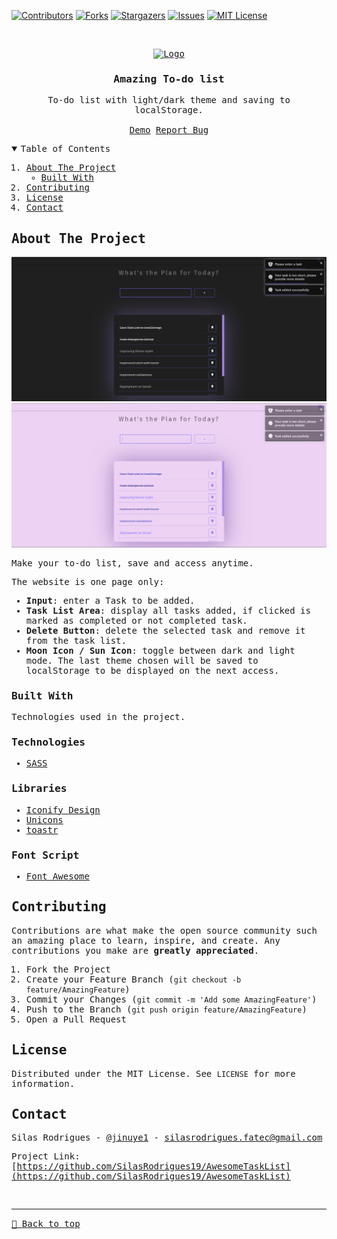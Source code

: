 [![Contributors][contributors-shield]][contributors-url]
[![Forks][forks-shield]][forks-url]
[![Stargazers][stars-shield]][stars-url]
[![Issues][issues-shield]][issues-url]
[![MIT License][license-shield]][license-url]


<!-- PROJECT LOGO -->
<br />
<samp>
<p align="center">
  <a href="https://github.com/SilasRodrigues19/AwesomeTaskList">
    <img src="./favicon.ico" alt="Logo" width="80" height="80">
  </a>

  <h3 align="center">Amazing To-do list</h3>

  <p align="center">
    To-do list with light/dark theme and saving to localStorage.
    <br />
    <br />
    <a href="amazing-to-do-list.vercel.app">Demo</a>
    <a href="https://github.com/SilasRodrigues19/AwesomeTaskList/issues">Report Bug</a>
  </p>
</p>

<!-- TABLE OF CONTENTS -->
<details open="open">
  <summary>Table of Contents</summary>
  <ol>
    <li>
      <a href="#about-the-project">About The Project</a>
      <ul>
        <li><a href="#built-with">Built With</a></li>
      </ul>
    </li>
    <li><a href="#contributing">Contributing</a></li>
    <li><a href="#license">License</a></li>
    <li><a href="#contact">Contact</a></li>
  </ol>
</details>

<!-- ABOUT THE PROJECT -->
## About The Project

[![Preview][product-screenshot]](amazing-to-do-list.vercel.app)
[![Preview][product-screenshot2]](amazing-to-do-list.vercel.app)

Make your to-do list, save and access anytime.

The website is one page only:
* **Input**: enter a Task to be added.
* **Task List Area**: display all tasks added, if clicked is marked as completed or not completed task.
* **Delete Button**: delete the selected task and remove it from the task list.
* **Moon Icon / Sun Icon**: toggle between dark and light mode. The last theme chosen will be saved to localStorage to be displayed on the next access.
### Built With

Technologies used in the project.

### Technologies
* [SASS](https://sass-lang.com)

### Libraries
* [Iconify Design](https://iconify.design/)
* [Unicons](https://iconscout.com/unicons/explore/line)
* [toastr](https://codeseven.github.io/toastr/demo.html)

### Font Script
* [Font Awesome](https://fontawesome.com)

<!-- CONTRIBUTING -->
## Contributing

Contributions are what make the open source community such an amazing place to learn, inspire, and create. Any contributions you make are **greatly appreciated**.

1. Fork the Project
2. Create your Feature Branch (`git checkout -b feature/AmazingFeature`)
3. Commit your Changes (`git commit -m 'Add some AmazingFeature'`)
4. Push to the Branch (`git push origin feature/AmazingFeature`)
5. Open a Pull Request


<!-- LICENSE -->
## License

Distributed under the MIT License. See `LICENSE` for more information.


<!-- CONTACT -->
## Contact

Silas Rodrigues - [@jinuye1](https://twitter.com/jinuye1) - silasrodrigues.fatec@gmail.com

Project Link: [https://github.com/SilasRodrigues19/AwesomeTaskList](https://github.com/SilasRodrigues19/AwesomeTaskList) <br>



<!-- MARKDOWN LINKS & IMAGES -->
<!-- https://www.markdownguide.org/basic-syntax/#reference-style-links -->
[contributors-shield]: https://img.shields.io/github/contributors/SilasRodrigues19/AwesomeTaskList.svg?style=for-the-badge
[contributors-url]: https://github.com/SilasRodrigues19/AwesomeTaskList/graphs/contributors
[forks-shield]: https://img.shields.io/github/forks/SilasRodrigues19/AwesomeTaskList.svg?style=for-the-badge
[forks-url]: https://github.com/SilasRodrigues19/AwesomeTaskList/network/members
[stars-shield]: https://img.shields.io/github/stars/SilasRodrigues19/AwesomeTaskList.svg?style=for-the-badge
[stars-url]: https://github.com/SilasRodrigues19/AwesomeTaskList/stargazers
[issues-shield]: https://img.shields.io/github/issues/SilasRodrigues19/AwesomeTaskList.svg?style=for-the-badge
[issues-url]: https://github.com/SilasRodrigues19/AwesomeTaskList/issues
[license-shield]: https://img.shields.io/github/license/SilasRodrigues19/AwesomeTaskList.svg?style=for-the-badge
[license-url]: https://github.com/SilasRodrigues19/AwesomeTaskList/blob/master/LICENSE
[product-screenshot]: ./assets/img/preview.png
[product-screenshot2]: ./assets/img/preview2.png
[license-url]: https://github.com/SilasRodrigues19/AwesomeTaskList/blob/master/LICENSE

<br><hr>
[🔼 Back to top](#Awesome-Task-List)